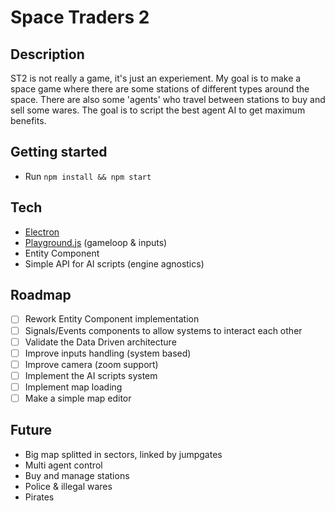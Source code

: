 # Space Traders 2

## Description

ST2 is not really a game, it's just an experiement.
My goal is to make a space game where there are some stations of different types around the space.
There are also some 'agents' who travel between stations to buy and sell some wares.
The goal is to script the best agent AI to get maximum benefits.

## Getting started

- Run `npm install && npm start`

## Tech

- [Electron](https://github.com/electron/electron)
- [Playground.js](https://github.com/rezoner/playground) (gameloop & inputs)
- Entity Component
- Simple API for AI scripts (engine agnostics)

## Roadmap

- [ ] Rework Entity Component implementation
- [ ] Signals/Events components to allow systems to interact each other
- [ ] Validate the Data Driven architecture
- [ ] Improve inputs handling (system based)
- [ ] Improve camera (zoom support)
- [ ] Implement the AI scripts system
- [ ] Implement map loading
- [ ] Make a simple map editor

## Future

- Big map splitted in sectors, linked by jumpgates
- Multi agent control
- Buy and manage stations
- Police & illegal wares
- Pirates
